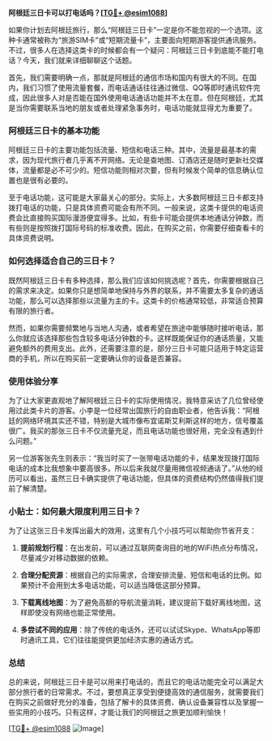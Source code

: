 **阿根廷三日卡可以打电话吗？[[TG💪+ @esim1088](https://t.me/s/esim1088)]**

如果你计划去阿根廷旅行，那么“阿根廷三日卡”一定是你不能忽视的一个选项。这种卡通常被称为“旅游SIM卡”或“短期流量卡”，主要面向短期游客提供通讯服务。不过，很多人在选择这类卡的时候都会有一个疑问：阿根廷三日卡到底能不能打电话？今天，我们就来详细聊聊这个话题。

首先，我们需要明确一点，那就是阿根廷的通信市场和国内有很大的不同。在国内，我们习惯了使用流量套餐，而电话通话往往通过微信、QQ等即时通讯软件完成，因此很多人对是否能在国外使用电话通话功能并不太在意。但在阿根廷，尤其是当你需要联系当地的朋友或者处理紧急事务时，电话功能就显得尤为重要了。

### 阿根廷三日卡的基本功能

阿根廷三日卡的主要功能包括流量、短信和电话三种。其中，流量是最基本的需求，因为现代旅行者几乎离不开网络。无论是查地图、订酒店还是随时更新社交媒体，流量都是必不可少的。短信功能则相对次要，但有时候发个简单的信息确认位置也是很有必要的。

至于电话功能，这可能是大家最关心的部分。实际上，大多数阿根廷三日卡都支持拨打电话的功能，只是具体资费可能会有所不同。一般来说，这类卡提供的电话资费会比直接购买国际漫游便宜得多。比如，有些卡可能会提供本地通话分钟数，而有些则是按照拨打国际号码的标准收费。因此，在购买之前，你需要仔细查看卡的具体资费说明。

### 如何选择适合自己的三日卡？

既然阿根廷三日卡有多种选择，那么我们应该如何挑选呢？首先，你需要根据自己的需求来决定。如果你只是想简单地保持与外界的联系，并不需要太多复杂的通话功能，那么可以选择那些以流量为主的卡。这类卡的价格通常较低，非常适合预算有限的旅行者。

然而，如果你需要频繁地与当地人沟通，或者希望在旅途中能够随时接听电话，那么你就应该选择那些包含较多电话分钟数的卡。这样既能保证你的通话质量，又能避免额外的费用支出。此外，还需要注意的是，部分三日卡可能只适用于特定运营商的手机，所以在购买前一定要确认你的设备是否兼容。

### 使用体验分享

为了让大家更直观地了解阿根廷三日卡的实际使用情况，我特意采访了几位曾经使用过此类卡片的游客。小李是一位经常出国旅行的自由职业者，他告诉我：“阿根廷的网络环境其实还不错，特别是大城市像布宜诺斯艾利斯这样的地方，信号覆盖很广。我买的那张三日卡不仅流量充足，而且电话功能也很好用，完全没有遇到什么问题。”

另一位游客张先生则表示：“我当时买了一张带电话功能的卡，结果发现拨打国际电话的成本比我想象中要高很多。所以后来我就尽量用微信视频通话了。”从他的经历可以看出，虽然三日卡确实提供了电话功能，但具体的资费结构仍然值得我们提前了解清楚。

### 小贴士：如何最大限度利用三日卡？

为了让这张三日卡发挥出最大的效用，这里有几个小技巧可以帮助你节省开支：

1. **提前规划行程**：在出发前，可以通过互联网查询目的地的WiFi热点分布情况，尽量减少对移动数据的依赖。
   
2. **合理分配资源**：根据自己的实际需求，合理安排流量、短信和电话的比例。如果预计不会用到太多电话功能，可以适当降低这部分预算。

3. **下载离线地图**：为了避免高额的导航流量消耗，建议提前下载好离线地图，这样即使没有网络也能正常使用。

4. **多尝试不同的应用**：除了传统的电话外，还可以试试Skype、WhatsApp等即时通讯工具，它们往往能提供更加经济实惠的通话方式。

### 总结

总的来说，阿根廷三日卡是可以用来打电话的，而且它的电话功能完全可以满足大部分旅行者的日常需求。不过，要想真正享受到便捷高效的通信服务，就需要我们在购买之前做好充分的准备，包括了解卡的具体资费、确认设备兼容性以及掌握一些实用的小技巧。只有这样，才能让我们的阿根廷之旅更加顺利愉快！

[[TG💪+ @esim1088](https://t.me/s/esim1088) ![Image](https://i.postimg.cc/4NQfJmqS/Snipaste-2025-05-13-00-14-12.png)]